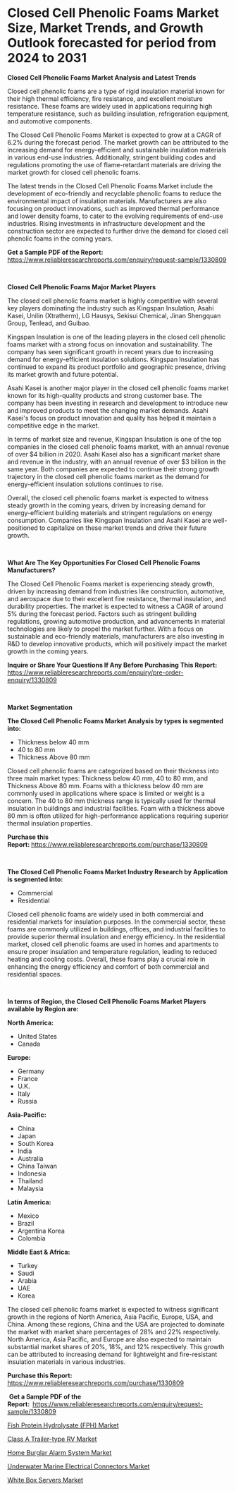 <p><h1>Closed Cell Phenolic Foams Market Size, Market Trends, and Growth Outlook forecasted for period from 2024 to 2031</h1></p><p><strong>Closed Cell Phenolic Foams Market Analysis and Latest Trends</strong></p>
<p><p>Closed cell phenolic foams are a type of rigid insulation material known for their high thermal efficiency, fire resistance, and excellent moisture resistance. These foams are widely used in applications requiring high temperature resistance, such as building insulation, refrigeration equipment, and automotive components.</p><p>The Closed Cell Phenolic Foams Market is expected to grow at a CAGR of 6.2% during the forecast period. The market growth can be attributed to the increasing demand for energy-efficient and sustainable insulation materials in various end-use industries. Additionally, stringent building codes and regulations promoting the use of flame-retardant materials are driving the market growth for closed cell phenolic foams.</p><p>The latest trends in the Closed Cell Phenolic Foams Market include the development of eco-friendly and recyclable phenolic foams to reduce the environmental impact of insulation materials. Manufacturers are also focusing on product innovations, such as improved thermal performance and lower density foams, to cater to the evolving requirements of end-use industries. Rising investments in infrastructure development and the construction sector are expected to further drive the demand for closed cell phenolic foams in the coming years.</p></p>
<p><strong>Get a Sample PDF of the Report:&nbsp;</strong> <a href="https://www.reliableresearchreports.com/enquiry/request-sample/1330809">https://www.reliableresearchreports.com/enquiry/request-sample/1330809</a></p>
<p>&nbsp;</p>
<p><strong>Closed Cell Phenolic Foams Major Market Players</strong></p>
<p><p>The closed cell phenolic foams market is highly competitive with several key players dominating the industry such as Kingspan Insulation, Asahi Kasei, Unilin (Xtratherm), LG Hausys, Sekisui Chemical, Jinan Shengquan Group, Tenlead, and Guibao.</p><p>Kingspan Insulation is one of the leading players in the closed cell phenolic foams market with a strong focus on innovation and sustainability. The company has seen significant growth in recent years due to increasing demand for energy-efficient insulation solutions. Kingspan Insulation has continued to expand its product portfolio and geographic presence, driving its market growth and future potential.</p><p>Asahi Kasei is another major player in the closed cell phenolic foams market known for its high-quality products and strong customer base. The company has been investing in research and development to introduce new and improved products to meet the changing market demands. Asahi Kasei's focus on product innovation and quality has helped it maintain a competitive edge in the market.</p><p>In terms of market size and revenue, Kingspan Insulation is one of the top companies in the closed cell phenolic foams market, with an annual revenue of over $4 billion in 2020. Asahi Kasei also has a significant market share and revenue in the industry, with an annual revenue of over $3 billion in the same year. Both companies are expected to continue their strong growth trajectory in the closed cell phenolic foams market as the demand for energy-efficient insulation solutions continues to rise.</p><p>Overall, the closed cell phenolic foams market is expected to witness steady growth in the coming years, driven by increasing demand for energy-efficient building materials and stringent regulations on energy consumption. Companies like Kingspan Insulation and Asahi Kasei are well-positioned to capitalize on these market trends and drive their future growth.</p></p>
<p>&nbsp;</p>
<p><strong>What Are The Key Opportunities For Closed Cell Phenolic Foams Manufacturers?</strong></p>
<p><p>The Closed Cell Phenolic Foams market is experiencing steady growth, driven by increasing demand from industries like construction, automotive, and aerospace due to their excellent fire resistance, thermal insulation, and durability properties. The market is expected to witness a CAGR of around 5% during the forecast period. Factors such as stringent building regulations, growing automotive production, and advancements in material technologies are likely to propel the market further. With a focus on sustainable and eco-friendly materials, manufacturers are also investing in R&D to develop innovative products, which will positively impact the market growth in the coming years.</p></p>
<p><strong>Inquire or Share Your Questions If Any Before Purchasing This Report:</strong> <a href="https://www.reliableresearchreports.com/enquiry/pre-order-enquiry/1330809">https://www.reliableresearchreports.com/enquiry/pre-order-enquiry/1330809</a></p>
<p>&nbsp;</p>
<p><strong>Market Segmentation</strong></p>
<p><strong>The Closed Cell Phenolic Foams Market Analysis by types is segmented into:</strong></p>
<p><ul><li>Thickness below 40 mm</li><li>40 to 80 mm</li><li>Thickness Above 80 mm</li></ul></p>
<p><p>Closed cell phenolic foams are categorized based on their thickness into three main market types: Thickness below 40 mm, 40 to 80 mm, and Thickness Above 80 mm. Foams with a thickness below 40 mm are commonly used in applications where space is limited or weight is a concern. The 40 to 80 mm thickness range is typically used for thermal insulation in buildings and industrial facilities. Foam with a thickness above 80 mm is often utilized for high-performance applications requiring superior thermal insulation properties.</p></p>
<p><strong>Purchase this Report:&nbsp;</strong><a href="https://www.reliableresearchreports.com/purchase/1330809">https://www.reliableresearchreports.com/purchase/1330809</a></p>
<p>&nbsp;</p>
<p><strong>The Closed Cell Phenolic Foams Market Industry Research by Application is segmented into:</strong></p>
<p><ul><li>Commercial</li><li>Residential</li></ul></p>
<p><p>Closed cell phenolic foams are widely used in both commercial and residential markets for insulation purposes. In the commercial sector, these foams are commonly utilized in buildings, offices, and industrial facilities to provide superior thermal insulation and energy efficiency. In the residential market, closed cell phenolic foams are used in homes and apartments to ensure proper insulation and temperature regulation, leading to reduced heating and cooling costs. Overall, these foams play a crucial role in enhancing the energy efficiency and comfort of both commercial and residential spaces.</p></p>
<p>&nbsp;</p>
<p><strong>In terms of Region, the Closed Cell Phenolic Foams Market Players available by Region are:</strong></p>
<p>
    <p> <strong> North America: </strong>
        <ul>
            <li>United States</li>
            <li>Canada</li>
        </ul>
        </p> 
    <p> <strong> Europe: </strong>
        <ul>
            <li>Germany</li>
            <li>France</li>
            <li>U.K.</li>
            <li>Italy</li>
            <li>Russia</li>
        </ul>
        </p> 
    <p> <strong> Asia-Pacific: </strong>
        <ul>
            <li>China</li>
            <li>Japan</li>
            <li>South Korea</li>
            <li>India</li>
            <li>Australia</li>
            <li>China Taiwan</li>
            <li>Indonesia</li>
            <li>Thailand</li>
            <li>Malaysia</li>
        </ul>
        </p> 
    <p> <strong> Latin America: </strong>
        <ul>
            <li>Mexico</li>
            <li>Brazil</li>
            <li>Argentina Korea</li>
            <li>Colombia</li>
        </ul>
        </p> 
    <p> <strong> Middle East & Africa: </strong>
        <ul>
            <li>Turkey</li>
            <li>Saudi</li>
            <li>Arabia</li>
            <li>UAE</li>
            <li>Korea</li>
        </ul>
    </p>
    </p>
<p><p>The closed cell phenolic foams market is expected to witness significant growth in the regions of North America, Asia Pacific, Europe, USA, and China. Among these regions, China and the USA are projected to dominate the market with market share percentages of 28% and 22% respectively. North America, Asia Pacific, and Europe are also expected to maintain substantial market shares of 20%, 18%, and 12% respectively. This growth can be attributed to increasing demand for lightweight and fire-resistant insulation materials in various industries.</p></p>
<p><strong>Purchase this Report: </strong><a href="https://www.reliableresearchreports.com/purchase/1330809">https://www.reliableresearchreports.com/purchase/1330809</a></p>
<p>&nbsp;<strong>Get a Sample PDF of the Report:&nbsp;&nbsp;</strong><a href="https://www.reliableresearchreports.com/enquiry/request-sample/1330809">https://www.reliableresearchreports.com/enquiry/request-sample/1330809</a></p>
<p><strong></strong></p>
<p><p><a href="https://issuu.com/reportprime-2/docs/fish-protein-hydrolysate-fph-market-size-2030.pptx">Fish Protein Hydrolysate (FPH) Market</a></p><p><a href="https://github.com/josesg55/Market-Research-Report-List-1/blob/main/class-a-trailer-type-rv-market.md">Class A Trailer-type RV Market</a></p><p><a href="https://medium.com/@joannknox666/home-burglar-alarm-system-market-insight-market-trends-growth-forecasted-from-2024-to-2031-777cf571621d">Home Burglar Alarm System Market</a></p><p><a href="https://issuu.com/reportprime-2/docs/underwater-marine-electrical-connectors-market-siz">Underwater Marine Electrical Connectors Market</a></p><p><a href="https://medium.com/@joannknox666/white-box-servers-market-exploring-market-share-market-trends-and-future-growth-eaefb5f5340b">White Box Servers Market</a></p></p>